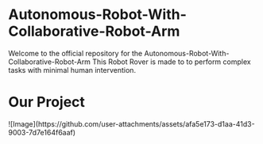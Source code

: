 # Autonomous-Robot-With-Collaborative-Robot-Arm

Welcome to the official repository for the Autonomous-Robot-With-Collaborative-Robot-Arm This Robot Rover is made to to perform complex tasks with minimal human intervention.

<h1>Our Project</h1>
![Image](https://github.com/user-attachments/assets/afa5e173-d1aa-41d3-9003-7d7e164f6aaf)
